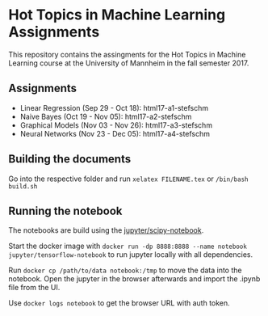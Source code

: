 # Hot Topics in Machine Learning Assignments

This repository contains the assingments for the Hot Topics in Machine Learning
course at the University of Mannheim in the fall semester 2017.

## Assignments

- Linear Regression (Sep 29 - Oct 18): html17-a1-stefschm
- Naive Bayes (Oct 19 - Nov 05): html17-a2-stefschm
- Graphical Models (Nov 03 - Nov 26): html17-a3-stefschm
- Neural Networks (Nov 23 - Dec 05): html17-a4-stefschm

## Building the documents

Go into the respective folder and run `xelatex FILENAME.tex` or `/bin/bash build.sh`

## Running the notebook

The notebooks are build using the [jupyter/scipy-notebook](https://hub.docker.com/r/jupyter/scipy-notebook/).

Start the docker image with `docker run -dp 8888:8888 --name notebook jupyter/tensorflow-notebook` to run jupyter locally with all dependencies.

Run `docker cp /path/to/data notebook:/tmp` to move the data into the notebook. Open the jupyter
in the browser afterwards and import the .ipynb file from the UI.

Use `docker logs notebook` to get the browser URL with auth token.
